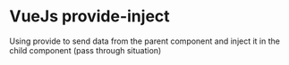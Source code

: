 # VueJs provide-inject

Using provide to send data from the parent component and inject it in the child component (pass through situation)

